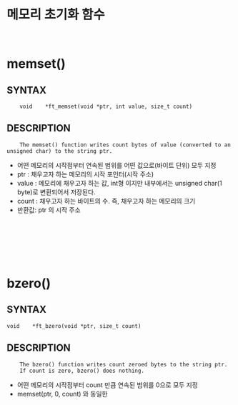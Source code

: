 메모리 초기화 함수
==============

</br>

memset()
===================

SYNTAX
------
        void	*ft_memset(void *ptr, int value, size_t count)

DESCRIPTION
-----------
        The memset() function writes count bytes of value (converted to an unsigned char) to the string ptr.

* 어떤 메모리의 시작점부터 연속된 범위를 어떤 값으로(바이트 단위) 모두 지정
* ptr : 채우고자 하는 메모리의 시작 포인터(시작 주소)
* value : 메모리에 채우고자 하는 값, int형 이지만 내부에서는 unsigned char(1 byte)로 변환되어서 저장된다.
* count : 채우고자 하는 바이트의 수. 즉, 채우고자 하는 메모리의 크기
* 반환값: ptr 의 시작 주소
</br>
</br>
</br>
</br>
</br>

bzero()
================

SYNTAX
------
    void	*ft_bzero(void *ptr, size_t count)

DESCRIPTION
-----------
        The bzero() function writes count zeroed bytes to the string ptr.
        If count is zero, bzero() does nothing.

* 어떤 메모리의 시작점부터 count 만큼 연속된 범위를 0으로 모두 지정
* memset(ptr, 0, count) 와 동일한 
